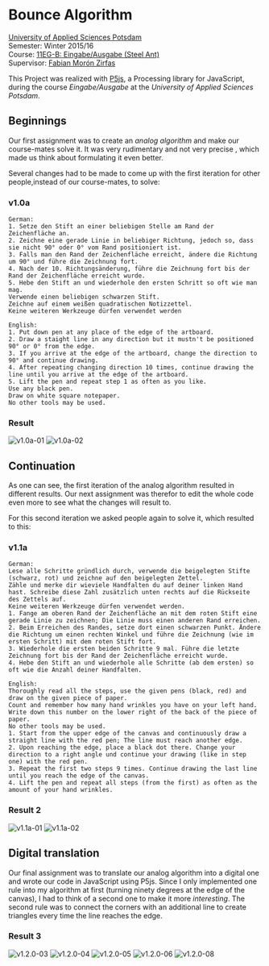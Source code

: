 # Bounce Algorithm

[University of Applied Sciences Potsdam](http://www.fh-potsdam.de/)  
Semester: Winter 2015/16  
Course: [11EG-B: Eingabe/Ausgabe (Steel Ant)](https://incom.org/workspace/6176)  
Supervisor: [Fabian Morón Zirfas](https://fhp.incom.org/profil/270)

This Project was realized with [P5js](http://p5js.org), a Processing library for JavaScript, during the course *Eingabe/Ausgabe* at the  *University of Applied Sciences Potsdam*.

## Beginnings
Our first assignment was to create an *analog algorithm* and make our course-mates solve it. 
It was very rudimentary and not very precise , which made us think about formulating it even better. 

Several changes had to be made to come up with the first iteration for other people,instead of our course-mates, to solve:

### v1.0a

	German:
	1. Setze den Stift an einer beliebigen Stelle am Rand der Zeichenfläche an.
	2. Zeichne eine gerade Linie in beliebiger Richtung, jedoch so, dass sie nicht 90° oder 0° vom Rand positioniert ist. 
	3. Falls man den Rand der Zeichenfläche erreicht, ändere die Richtung um 90° und führe die Zeichnung fort.
	4. Nach der 10. Richtungsänderung, führe die Zeichnung fort bis der Rand der Zeichenfläche erreicht wurde.
	5. Hebe den Stift an und wiederhole den ersten Schritt so oft wie man mag.
	Verwende einen beliebigen schwarzen Stift. 
	Zeichne auf einem weißen quadratischen Notizzettel.
	Keine weiteren Werkzeuge dürfen verwendet werden
	
	English:
	1. Put down pen at any place of the edge of the artboard.
	2. Draw a staight line in any direction but it mustn't be positioned 90° or 0° from the edge.
	3. If you arrive at the edge of the artboard, change the direction to 90° and continue drawing.
	4. After repeating changing direction 10 times, continue drawing the line until you arrive at the edge of the artboard.
	5. Lift the pen and repeat step 1 as often as you like.
	Use any black pen.
	Draw on white square notepaper.
	No other tools may be used.

### Result

![v1.0a-01](assets/img/algorithmus-v1.0a.jpg)
![v1.0a-02](assets/img/algorithmus-v1.0b.jpg)


## Continuation
As one can see, the first iteration of the analog algorithm resulted in different results. Our next assignment was therefor to edit the whole code even more to see what the changes will result to.

For this second iteration we asked people again to solve it, which resulted to this:

### v1.1a
	German:
	Lese alle Schritte gründlich durch, verwende die beigelegten Stifte (schwarz, rot) und zeichne auf den beigelegten Zettel.
	Zähle und merke dir wieviele Handfalten du auf deiner linken Hand hast. Schreibe diese Zahl zusätzlich unten rechts auf die Rückseite des Zettels auf.
	Keine weiteren Werkzeuge dürfen verwendet werden.
	1. Fange am oberen Rand der Zeichenfläche an mit dem roten Stift eine gerade Linie zu zeichnen; Die Linie muss einen anderen Rand erreichen.
	2. Beim Erreichen des Randes, setze dort einen schwarzen Punkt. Ändere die Richtung um einen rechten Winkel und führe die Zeichnung (wie im ersten Schritt) mit dem roten Stift fort.
	3. Wiederhole die ersten beiden Schritte 9 mal. Führe die letzte Zeichnung fort bis der Rand der Zeichenfläche erreicht wurde.
	4. Hebe den Stift an und wiederhole alle Schritte (ab dem ersten) so oft wie die Anzahl deiner Handfalten.
	
	English:
	Thoroughly read all the steps, use the given pens (black, red) and draw on the given piece of paper.
	Count and remember how many hand wrinkles you have on your left hand. Write down this number on the lower right of the back of the piece of paper.
	No other tools may be used.
	1. Start from the upper edge of the canvas and continuously draw a straight line with the red pen; The line must reach another edge.
	2. Upon reaching the edge, place a black dot there. Change your direction to a right angle und continue your drawing (like in step one) with the red pen.
	3. Repeat the first two steps 9 times. Continue drawing the last line until you reach the edge of the canvas.
	4. Lift the pen and repeat all steps (from the first) as often as the amount of your hand wrinkles.

### Result 2

![v1.1a-01](assets/img/algorithmus-v1.1a.jpg)
![v1.1a-02](assets/img/algorithmus-v1.1b.jpg)


## Digital translation

Our final assignment was to translate our analog algorithm into a digital one and  wrote our code in JavaScript using P5js. Since I only implemented one rule into my algorithm at first (turning ninety degrees at the edge of the canvas), I had to think of a second one to make it more *interesting*.
The second rule was to connect the corners with an additional line to create triangles every time the line reaches the edge.

### Result 3

![v1.2.0-03](assets/img/v1.2.0_screen03.png)
![v1.2.0-04](assets/img/v1.2.0_screen04.png)
![v1.2.0-05](assets/img/v1.2.0_screen05.png)
![v1.2.0-06](assets/img/v1.2.0_screen06.png)
![v1.2.0-08](assets/img/v1.2.0_screen08.png)

